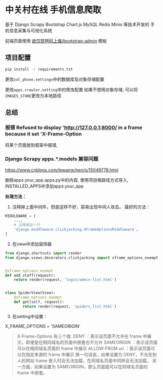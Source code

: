 # 中关村在线 手机信息爬取

基于 Django Scrapy Bootstrap Chart.js MySQL Redis Minio 等技术开发的 手机信息采集与可视化系统

前端页面使用 [欲饮琵琶码上催/bootstrap-admin](https://gitee.com/ajiho/bootstrap-admin.git) 模板

## 项目配置

```bash
pip install -r requirements.txt
```

更改`zol_phone.settings`中的数据库及对象存储配置

更改`apps.crawler.setting`中的爬虫配置
如果不想用对象存储, 可以将`IMAGES_STORE`更改为本地路径

## 总结

### 报错 Refused to display 'http://127.0.0.1:8000/ in a frame because it set 'X-Frame-Option

将某个页面放到框架中报错,

### Django Scrapy apps.*.models 兼容问题

https://www.cnblogs.com/lewangchen/p/15049778.html

删除apps.your_app.apps.py中的内容, 使用项目根路径方式导入, INSTALLED_APPS中添加apps.your_app


**处理方法：**

1. 注释掉上面中间件，但是这样不好，容易出现中间人攻击。
   最好的方法：

```python
MIDDLEWARE = [
    ...,
    # 注释掉这一行
    'django.middleware.clickjacking.XFrameOptionsMiddleware',
]
```

2. 在view中添加装饰器

```python
from django.shortcuts import render
from django.views.decorators.clickjacking import xframe_options_exempt


@xframe_options_exempt
def add_staff(request):
    return render(request, 'login/admin-list.html')


class SpiderView(View):
    @xframe_options_exempt
    def get(self, request):
        return render(request, 'spiders_list.html')

```

3. 在setting中设置：

X_FRAME_OPTIONS = 'SAMEORIGIN'

> X-Frame-Options 有三个值:
> DENY ：表示该页面不允许在 frame 中展示，即便是在相同域名的页面中嵌套也不允许
> SAMEORIGIN ：表示该页面可以在相同域名页面的 frame 中展示
> ALLOW-FROM uri ：表示该页面可以在指定来源的 frame 中展示
> 换一句话说，如果设置为 DENY，不光在别人的网站 frame 嵌入时会无法加载，在同域名页面中同样会无法加载。
> 另一方面，如果设置为 SAMEORIGIN，那么页面就可以在同域名页面的 frame 中嵌套。